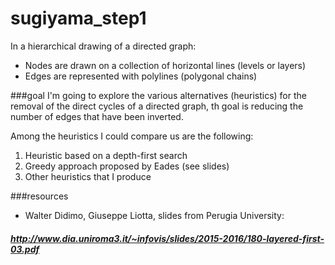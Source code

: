 # sugiyama_step1

In a hierarchical drawing of a directed graph:
* Nodes are drawn on a collection of horizontal lines (levels or layers) 
* Edges are represented with polylines (polygonal chains)

###goal
I'm going to explore the various alternatives (heuristics) for the removal of the direct cycles of a directed graph, th goal is reducing the number of edges that have been inverted.

Among the heuristics I could compare us are the following:

1. Heuristic based on a depth-first search
2. Greedy approach proposed by Eades (see slides)
3. Other heuristics that I produce

###resources
* Walter Didimo, Giuseppe Liotta, slides from Perugia University: 

##### http://www.dia.uniroma3.it/~infovis/slides/2015-2016/180-layered-first-03.pdf

